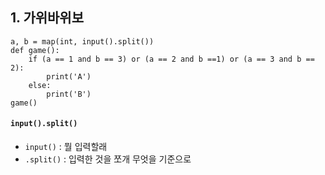 ## 1. 가위바위보
```
a, b = map(int, input().split())
def game():
    if (a == 1 and b == 3) or (a == 2 and b ==1) or (a == 3 and b == 2):
        print('A')
    else:
        print('B')
game()
```
#### `input().split()`
- `input()` : 뭘 입력할래
- `.split()` : 입력한 것을 쪼개 무엇을 기준으로

